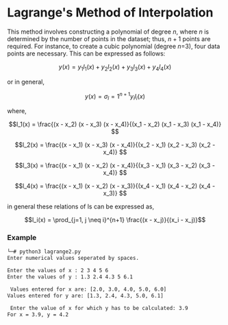 # Lagrange's Method of Interpolation

This method involves constructing a polynomial of degree $n$, where $n$ is determined by the number of points in the dataset; thus, $n+1$ points are required. For instance, to create a cubic polynomial (degree $n$=3), four data points are necessary. This can be expressed as follows:

```math
y(x) = y_1l_1(x) + y_2l_2(x) + y_3l_3(x) + y_4l_4(x)
```
or in general, 
```math
y(x) = \sigma_l=1^{n+1} y_il_i(x)
```

where, 
```math
l_1(x) = \frac{(x - x_2) (x - x_3) (x - x_4)}{(x_1 - x_2) (x_1 - x_3) (x_1 - x_4)} 
```
```math
l_2(x) = \frac{(x - x_1) (x - x_3) (x - x_4)}{(x_2 - x_1) (x_2 - x_3) (x_2 - x_4)} 
```
```math
l_3(x) = \frac{(x - x_1) (x - x_2) (x - x_4)}{(x_3 - x_1) (x_3 - x_2) (x_3 - x_4)} 
```
```math
l_4(x) = \frac{(x - x_1) (x - x_2) (x - x_3)}{(x_4 - x_1) (x_4 - x_2) (x_4 - x_3)} 
```

in general these relations of ls can be expressed as, 
```math
l_i(x) = \prod_{j=1, j \neq i}^{n+1}  \frac{(x - x_j)}{(x_i - x_j)}
```



### Example 

```bash
└─# python3 lagrange2.py
Enter numerical values seperated by spaces.

Enter the values of x : 2 3 4 5 6
Enter the values of y : 1.3 2.4 4.3 5 6.1

 Values entered for x are: [2.0, 3.0, 4.0, 5.0, 6.0]
Values entered for y are: [1.3, 2.4, 4.3, 5.0, 6.1]

 Enter the value of x for which y has to be calculated: 3.9
For x = 3.9, y = 4.2
```


